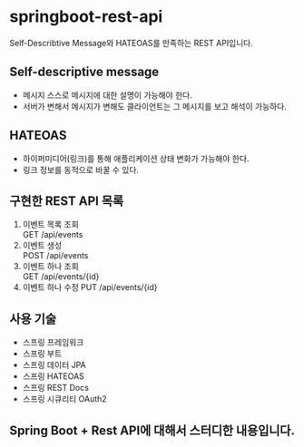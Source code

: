 # springboot-rest-api
Self-Describtive Message와 HATEOAS를 만족하는 REST API입니다.

## Self-descriptive message 
* 메시지 스스로 메시지에 대한 설명이 가능해야 한다. 
* 서버가 변해서 메시지가 변해도 클라이언트는 그 메시지를 보고 해석이 가능하다. 

## HATEOAS 
* 하이퍼미디어(링크)를 통해 애플리케이션 상태 변화가 가능해야 한다. 
* 링크 정보를 동적으로 바꿀 수 있다. 


## 구현한 REST API 목록
1. 이벤트 목록 조회    
   GET /api/events 
2. 이벤트 생성    
  POST /api/events
3. 이벤트 하나 조회    
  GET /api/events/{id} 
4. 이벤트 하나 수정
  PUT /api/events/{id}
  
## 사용 기술
* 스프링 프레임워크  
* 스프링 부트  
* 스프링 데이터 JPA  
* 스프링 HATEOAS  
* 스프링 REST Docs  
* 스프링 시큐리티 OAuth2  

## Spring Boot + Rest API에 대해서 스터디한 내용입니다.
